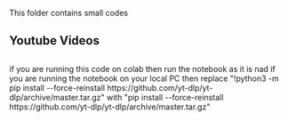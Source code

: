 This folder contains small codes

<h2>Youtube Videos<h2></h2>
if you are running this code on colab then run the notebook as it is nad if you are running the notebook on your local PC then replace "!python3 -m pip install --force-reinstall https://github.com/yt-dlp/yt-dlp/archive/master.tar.gz" with "pip install --force-reinstall https://github.com/yt-dlp/yt-dlp/archive/master.tar.gz"
